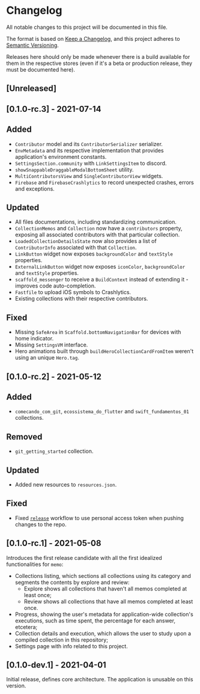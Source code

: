 # Changelog

All notable changes to this project will be documented in this file.

The format is based on [Keep a Changelog](https://keepachangelog.com/en/1.0.0/),
and this project adheres to [Semantic Versioning](https://semver.org/spec/v2.0.0.html).

Releases here should only be made whenever there is a build available for them in the respective stores (even if it's
a beta or production release, they must be documented here).

## [Unreleased]

## [0.1.0-rc.3] - 2021-07-14

## Added
- `Contributor` model and its `ContributorSerializer` serializer.
- `EnvMetadata` and its respective implementation that provides application's environment constants.
- `SettingsSection.community` with `LinkSettingsItem` to discord.
- `showSnappableDraggableModalBottomSheet` utility.
- `MultiContributorsView` and `SingleContributorView` widgets.
- `Firebase` and `FirebaseCrashlytics` to record unexpected crashes, errors and exceptions.
  
## Updated
- All files documentations, including standardizing communication.
- `CollectionMemos` and `Collection` now have a `contributors` property, exposing all associated contributors with that
particular collection.
- `LoadedCollectionDetailsState` now also provides a list of `ContributorInfo` associated with that `Collection`.
- `LinkButton` widget now exposes `backgroundColor` and `textStyle` properties.
- `ExternalLinkButton` widget now exposes `iconColor`, `backgroundColor` and `textStyle` properties.
- `scaffold_messenger` to receive a `BuildContext` instead of extending it - improves code auto-completion.
- `Fastfile` to upload iOS symbols to Crashlytics.
- Existing collections with their respective contributors.

## Fixed
- Missing `SafeArea` in `Scaffold.bottomNavigationBar` for devices with home indicator.
- Missing `SettingsVM` interface.
- Hero animations built through  `buildHeroCollectionCardFromItem` weren't using an unique `Hero.tag`.

## [0.1.0-rc.2] - 2021-05-12

## Added
- `comecando_com_git`, `ecossistema_do_flutter` and `swift_fundamentos_01` collections.

## Removed
- `git_getting_started` collection.

## Updated
- Added new resources to `resources.json`.

## Fixed
- Fixed [`release`](.github/workflows/release.yml) workflow to use personal access token when pushing changes to the
repo.

## [0.1.0-rc.1] - 2021-05-08

Introduces the first release candidate with all the first idealized functionalities for `memo`:

- Collections listing, which sections all collections using its category and segments the contents by explore and
review:
  - Explore shows all collections that haven't all memos completed at least once;
  - Review shows all collections that have all memos completed at least once.
- Progress, showing the user's metadata for application-wide collection's executions, such as time spent, the
percentage for each answer, etcetera;
- Collection details and execution, which allows the user to study upon a compiled collection in this repository;
- Settings page with info related to this project.

## [0.1.0-dev.1] - 2021-04-01

Initial release, defines core architecture.
The application is unusable on this version.